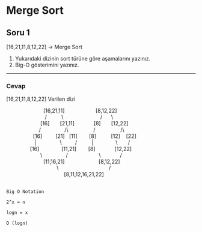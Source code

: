 # Merge Sort

## Soru 1

[16,21,11,8,12,22] -> Merge Sort

<ol>
    <li> Yukarıdaki dizinin sort türüne göre aşamalarını yazınız.
    <li> Big-O gösterimini yazınız.
</ol>

---

### Cevap

[16,21,11,8,12,22] Verilen dizi

&nbsp; &nbsp; &nbsp; &nbsp; &nbsp; &nbsp; &nbsp; &nbsp; &nbsp; &nbsp; &nbsp; &nbsp;&nbsp; [16,21,11] &nbsp; &nbsp; &nbsp; &nbsp; &nbsp; &nbsp; &nbsp; &nbsp; &nbsp; &nbsp; [8,12,22] <br>
&nbsp; &nbsp; &nbsp; &nbsp; &nbsp; &nbsp; &nbsp; &nbsp; &nbsp; &nbsp; &nbsp; &nbsp; &nbsp; / &nbsp;&nbsp; &nbsp; &nbsp; &nbsp; \ &nbsp; &nbsp; &nbsp; &nbsp; &nbsp; &nbsp; &nbsp; &nbsp; &nbsp; &nbsp; &nbsp; &nbsp; / &nbsp; &nbsp; &nbsp;\ <br>
&nbsp; &nbsp; &nbsp; &nbsp; &nbsp; &nbsp; &nbsp; &nbsp; &nbsp; &nbsp; &nbsp; &nbsp;[16] &nbsp; &nbsp; &nbsp; [21,11] &nbsp;&nbsp;&nbsp;&nbsp;&nbsp;&nbsp;&nbsp;&nbsp;&nbsp;&nbsp; &nbsp;[8] &nbsp; &nbsp; &nbsp; [12,22] <br>
&nbsp; &nbsp; &nbsp; &nbsp; &nbsp; &nbsp; &nbsp; &nbsp; &nbsp; &nbsp; &nbsp; / &nbsp; &nbsp; &nbsp; &nbsp; &nbsp; &nbsp; &nbsp; &nbsp;/\ &nbsp; &nbsp; &nbsp; &nbsp; &nbsp; &nbsp; &nbsp; &nbsp; / &nbsp; &nbsp; &nbsp; &nbsp; &nbsp; &nbsp; &nbsp; &nbsp; /\ <br>
&nbsp; &nbsp; &nbsp; &nbsp; &nbsp; &nbsp; &nbsp; &nbsp; &nbsp; [16] &nbsp; &nbsp; &nbsp; &nbsp; [21] &nbsp; [11] &nbsp; &nbsp;&nbsp; &nbsp; [8] &nbsp; &nbsp; &nbsp; &nbsp; &nbsp;[12] &nbsp;&nbsp; [22] <br>
&nbsp; &nbsp; &nbsp; &nbsp; &nbsp; &nbsp; &nbsp; &nbsp; &nbsp; &nbsp;| &nbsp; &nbsp; &nbsp; &nbsp; &nbsp; &nbsp; &nbsp; &nbsp;\ &nbsp; &nbsp; &nbsp; &nbsp; / &nbsp; &nbsp; &nbsp; &nbsp; &nbsp;| &nbsp; &nbsp; &nbsp; &nbsp; &nbsp; &nbsp; &nbsp; \ &nbsp; &nbsp; &nbsp; / <br>
&nbsp; &nbsp; &nbsp; &nbsp; &nbsp; &nbsp; &nbsp; &nbsp; [16] &nbsp; &nbsp; &nbsp; &nbsp; &nbsp; &nbsp; &nbsp; [11,21] &nbsp; &nbsp; &nbsp; &nbsp;[8] &nbsp; &nbsp; &nbsp; &nbsp; &nbsp; &nbsp; [12,22] <br>
&nbsp; &nbsp; &nbsp; &nbsp; &nbsp; &nbsp; &nbsp; &nbsp; &nbsp; &nbsp; &nbsp; &nbsp;\ &nbsp; &nbsp; &nbsp; &nbsp; &nbsp; &nbsp; &nbsp; &nbsp;/ &nbsp; &nbsp; &nbsp; &nbsp; &nbsp; &nbsp; &nbsp; &nbsp; &nbsp; &nbsp; \ &nbsp; &nbsp; &nbsp; &nbsp; &nbsp; &nbsp; / <br>
&nbsp; &nbsp; &nbsp; &nbsp; &nbsp; &nbsp; &nbsp; &nbsp; &nbsp; &nbsp;&nbsp; &nbsp; &nbsp; [11,16,21] &nbsp; &nbsp; &nbsp; &nbsp; &nbsp; &nbsp; &nbsp; &nbsp; &nbsp; &nbsp; &nbsp; [8,12,22] <br>
&nbsp; &nbsp; &nbsp; &nbsp; &nbsp; &nbsp; &nbsp; &nbsp; &nbsp; &nbsp; &nbsp; &nbsp; &nbsp; &nbsp; &nbsp; &nbsp; &nbsp; \ &nbsp; &nbsp; &nbsp; &nbsp; &nbsp; &nbsp; &nbsp; &nbsp; &nbsp; &nbsp; &nbsp; &nbsp; &nbsp; &nbsp; &nbsp; &nbsp; &nbsp;/ <br>
&nbsp; &nbsp; &nbsp; &nbsp; &nbsp; &nbsp; &nbsp; &nbsp; &nbsp; &nbsp;&nbsp; &nbsp; &nbsp; &nbsp; &nbsp; &nbsp; &nbsp; &nbsp; &nbsp; &nbsp; [8,11,12,16,21,22] <br> <br>

`Big O Notation`

`2^x = n`

`logn = x`

`O (logn)`

